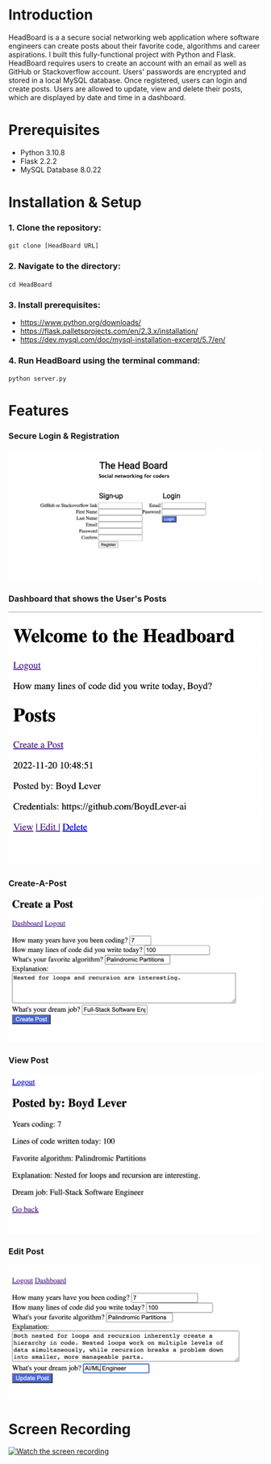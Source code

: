 # Introduction

HeadBoard is a a secure social networking web application where software engineers can create posts about their favorite code, algorithms and career aspirations. I built this fully-functional project with Python and Flask. HeadBoard requires users to create an account with an email as well as GitHub or Stackoverflow account. Users' passwords are encrypted and stored in a local MySQL database. Once registered, users can login and create posts. Users are allowed to update, view and delete their posts, which are displayed by date and time in a dashboard.  

# Prerequisites

- Python 3.10.8
- Flask 2.2.2
- MySQL Database 8.0.22

# Installation & Setup

### 1. Clone the repository:  
`git clone [HeadBoard URL]`  
### 2. Navigate to the directory:  
`cd HeadBoard`  
### 3. Install prerequisites:  
- https://www.python.org/downloads/  
- https://flask.palletsprojects.com/en/2.3.x/installation/  
- https://dev.mysql.com/doc/mysql-installation-excerpt/5.7/en/  
### 4. Run HeadBoard using the terminal command:  
`python server.py`  

# Features  
### Secure Login & Registration  
![HeadBoard Login & Registration Page](./Screenshots/Log-Reg.png)  
### Dashboard that shows the User's Posts  
![Dashboard](./Screenshots/Dashboard.png)  
### Create-A-Post 
![Create-A-Post Feature](./Screenshots/Create-A-Post.png)  
### View Post 
![View Post Feature](./Screenshots/View-Post.png)  
### Edit Post  
![Edit Post Feature](./Screenshots/Update-Post.png)  

# Screen Recording
[![Watch the screen recording](https://img.youtube.com/vi/RLw3CArOaqM/maxresdefault.jpg)](https://youtu.be/RLw3CArOaqM)  
